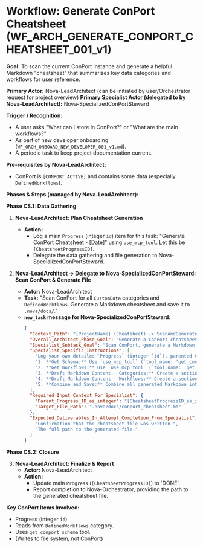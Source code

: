 # Workflow: Generate ConPort Cheatsheet (WF_ARCH_GENERATE_CONPORT_CHEATSHEET_001_v1)

**Goal:** To scan the current ConPort instance and generate a helpful Markdown "cheatsheet" that summarizes key data categories and workflows for user reference.

**Primary Actor:** Nova-LeadArchitect (can be initiated by user/Orchestrator request for project overview)
**Primary Specialist Actor (delegated to by Nova-LeadArchitect):** Nova-SpecializedConPortSteward

**Trigger / Recognition:**
- A user asks "What can I store in ConPort?" or "What are the main workflows?"
- As part of new developer onboarding (`WF_ORCH_ONBOARD_NEW_DEVELOPER_001_v1.md`).
- A periodic task to keep project documentation current.

**Pre-requisites by Nova-LeadArchitect:**
- ConPort is `[CONPORT_ACTIVE]` and contains some data (especially `DefinedWorkflows`).

**Phases & Steps (managed by Nova-LeadArchitect):**

**Phase CS.1: Data Gathering**

1.  **Nova-LeadArchitect: Plan Cheatsheet Generation**
    *   **Action:**
        *   Log a main `Progress` (integer `id`) item for this task: "Generate ConPort Cheatsheet - [Date]" using `use_mcp_tool`. Let this be `[CheatsheetProgressID]`.
        *   Delegate the data gathering and file generation to Nova-SpecializedConPortSteward.

2.  **Nova-LeadArchitect -> Delegate to Nova-SpecializedConPortSteward: Scan ConPort & Generate File**
    *   **Actor:** Nova-LeadArchitect
    *   **Task:** "Scan ConPort for all `CustomData` categories and `DefinedWorkflows`. Generate a Markdown cheatsheet and save it to `.nova/docs/`."
    *   **`new_task` message for Nova-SpecializedConPortSteward:**
        ```json
        {
          "Context_Path": "[ProjectName] (Cheatsheet) -> ScanAndGenerate (ConPortSteward)",
          "Overall_Architect_Phase_Goal": "Generate a ConPort cheatsheet for the user.",
          "Specialist_Subtask_Goal": "Scan ConPort, generate a Markdown cheatsheet, and save it to `.nova/docs/conport_cheatsheet.md`.",
          "Specialist_Specific_Instructions": [
            "Log your own detailed `Progress` (integer `id`), parented to `[CheatsheetProgressID_as_integer]`, using `use_mcp_tool`.",
            "1. **Get Schema:** Use `use_mcp_tool` (`tool_name: 'get_conport_schema'`) to get a list of all tables. From this, extract the `CustomData` category names.",
            "2. **Get Workflows:** Use `use_mcp_tool` (`tool_name: 'get_custom_data'`, `category`: 'DefinedWorkflows') to retrieve all workflow definitions.",
            "3. **Draft Markdown Content - Categories:** Create a section '## ConPort CustomData Categories'. For each unique category found in the schema, create a bullet point with the category name and a placeholder for its purpose (e.g., `- **APIEndpoints**: Stores detailed API specifications.`).",
            "4. **Draft Markdown Content - Workflows:** Create a section '## Key Workflows'. For each workflow retrieved, create a table row with its name, primary owner, and description.",
            "5. **Combine and Save:** Combine all generated Markdown into a single string. Use `write_to_file` to save this content to the path `.nova/docs/conport_cheatsheet.md`, overwriting any existing file."
          ],
          "Required_Input_Context_For_Specialist": {
            "Parent_Progress_ID_as_integer": "[CheatsheetProgressID_as_integer]",
            "Target_File_Path": ".nova/docs/conport_cheatsheet.md"
          },
          "Expected_Deliverables_In_Attempt_Completion_From_Specialist": [
            "Confirmation that the cheatsheet file was written.",
            "The full path to the generated file."
          ]
        }
        ```

**Phase CS.2: Closure**

3.  **Nova-LeadArchitect: Finalize & Report**
    *   **Actor:** Nova-LeadArchitect
    *   **Action:**
        *   Update main `Progress` (`[CheatsheetProgressID]`) to 'DONE'.
        *   Report completion to Nova-Orchestrator, providing the path to the generated cheatsheet file.

**Key ConPort Items Involved:**
- Progress (integer `id`)
- Reads from `DefinedWorkflows` category.
- Uses `get_conport_schema` tool.
- (Writes to file system, not ConPort)
